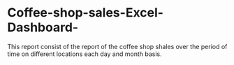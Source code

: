 # Coffee-shop-sales-Excel-Dashboard-
This report consist of the report of the coffee shop shales over the period of time on different locations each day and month basis.

